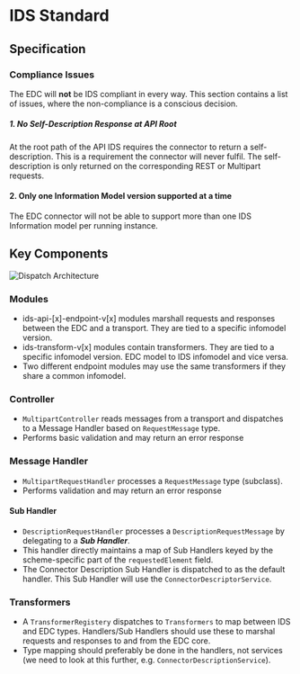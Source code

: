 # IDS Standard

## Specification

### Compliance Issues

The EDC will **not** be IDS compliant in every way. This section contains a list of issues, where the non-compliance is
a conscious decision.

##### 1. No Self-Description Response at API Root

At the root path of the API IDS requires the connector to return a self-description. This is a requirement the connector
will never fulfil. The self-description is only returned on the corresponding REST or Multipart requests.

#### 2. Only one Information Model version supported at a time

The EDC connector will not be able to support more than one IDS Information model per running instance.

## Key Components

![Dispatch Architecture](developer/architecture/ids/dispatch.architecture.jpg)

### Modules
- ids-api-[x]-endpoint-v[x] modules marshall requests and responses between the EDC and a transport. They are tied to a specific infomodel version.
- ids-transform-v[x] modules contain transformers. They are tied to a specific infomodel version. EDC model to IDS infomodel and vice versa.
- Two different endpoint modules may use the same transformers if they share a common infomodel.

### Controller
- `MultipartController` reads messages from a transport and dispatches to a Message Handler based on `RequestMessage` type.
- Performs basic validation and may return an error response

### Message Handler
- `MultipartRequestHandler` processes a `RequestMessage` type (subclass).
- Performs validation and may return an error response

#### Sub Handler
- `DescriptionRequestHandler` processes a `DescriptionRequestMessage` by delegating to a _**Sub Handler**_.
- This handler directly maintains a map of Sub Handlers keyed by the scheme-specific part of the `requestedElement` field.
- The Connector Description Sub Handler is dispatched to as the default handler. This Sub Handler will use the `ConnectorDescriptorService`.

### Transformers
- A `TransformerRegistery` dispatches to `Transformers` to map between IDS and EDC types. Handlers/Sub Handlers should use these to marshal 
requests and responses to and from the EDC core.
- Type mapping should preferably be done in the handlers, not services (we need to look at this further, e.g. `ConnectorDescriptionService`). 
